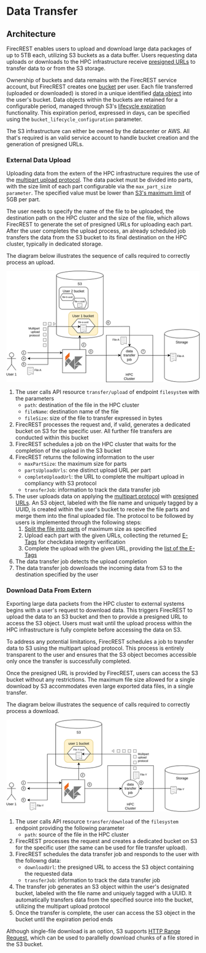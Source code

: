 # Data Transfer

## Architecture
FirecREST enables users to upload and download large data packages of up to 5TB each, utilizing S3 buckets as a data buffer. 
Users requesting data uploads or downloads to the HPC infrastructure receive [presigned URLs](https://docs.aws.amazon.com/AmazonS3/latest/userguide/ShareObjectPreSignedURL.html) to transfer data to or from the S3 storage.

Ownership of buckets and data remains with the FirecREST service account, but FirecREST creates one [bucket](https://docs.aws.amazon.com/AmazonS3/latest/userguide/Welcome.html#CoreConcepts) per user. Each file transferred (uploaded or downloaded) is stored in a unique identified [data object](https://docs.aws.amazon.com/AmazonS3/latest/userguide/UsingObjects.html) into the user's bucket. Data objects within the buckets are retained for a configurable period, managed through S3's [lifecycle expiration](https://docs.aws.amazon.com/AmazonS3/latest/userguide/lifecycle-expire-general-considerations.html) functionality. This expiration period, expressed in days, can be specified using the `bucket_lifecycle_configuration` parameter.

The S3 infrastructure can either be owned by the datacenter or AWS. All that's required is an valid service account to handle bucket creation and the generation of presigned URLs.

### External Data Upload

Uploading data from the extern of the HPC infrastructure requires the use of the [multipart upload protocol](https://docs.aws.amazon.com/AmazonS3/latest/userguide/mpuoverview.html). The data packet must be divided into parts, with the size limit of each part configurable via the `max_part_size parameter`. The specified value must be lower than [S3's maximum limit](https://docs.aws.amazon.com/AmazonS3/latest/userguide/qfacts.html) of 5GB per part.

The user needs to specify the name of the file to be uploaded, the destination path on the HPC cluster and the size of the file, which allows FirecREST to generate the set of presigned URLs for uploading each part. After the user completes the upload process, an already scheduled job transfers the data from the S3 bucket to its final destination on the HPC cluster, typically in dedicated storage.

The diagram below illustrates the sequence of calls required to correctly process an upload.

![external storage upload](../../../assets/img/external_storage_upload.svg)

1. The user calls API resource `transfer/upload` of endpoint `filesystem` with the parameters
    - `path`: destination of the file in the HPC cluster
    - `fileName`: destination name of the file
    - `fileSize`: size of the file to transfer expressed in bytes
2. FirecREST processes the request and, if valid, generates a dedicated bucket on S3 for the specific user. All further file transfers are conducted within this bucket
3. FirecREST schedules a job on the HPC cluster that waits for the completion of the upload in the S3 bucket
4. FirecREST returns the following information to the user
    - `maxPartSize`: the maximum size for parts
    - `partsUploadUrls`: one distinct upload URL per part
    - `completeUploadUrl`: the URL to complete the multipart upload in compliancy with S3 protocol
    - `transferJob`: information to track the data transfer job
5. The user uploads data on applying the [multipart protocol](https://docs.aws.amazon.com/AmazonS3/latest/userguide/mpuoverview.html) with [presigned URLs](https://docs.aws.amazon.com/AmazonS3/latest/userguide/ShareObjectPreSignedURL.html). An S3 object, labeled with the file name and uniquely tagged by a UUID, is created within the user's bucket to receive the file parts and merge them into the final uploaded file. The protocol to be followed by users is implemented through the following steps:
    1. [Split the file into parts](https://docs.aws.amazon.com/AmazonS3/latest/userguide/tutorial-s3-mpu-additional-checksums.html#split-large-file-step2) of maximum size as specified
    2. Upload each part with the given URLs, collecting the returned [E-Tags](https://docs.aws.amazon.com/AmazonS3/latest/userguide/tutorial-s3-mpu-additional-checksums.html) for checkdata integrity verification
    3. Complete the upload with the given URL, providing the [list of the E-Tags](https://docs.aws.amazon.com/AmazonS3/latest/userguide/tutorial-s3-mpu-additional-checksums.html#complete-multipart-upload-step6)
6. The data transfer job detects the upload completion
7. The data transfer job downloads the incoming data from S3 to the destination specified by the user


### Download Data From Extern

Exporting large data packets from the HPC cluster to external systems begins with a user's request to download data. This triggers FirecREST to upload the data to an S3 bucket and then to provide a presigned URL to access the S3 object. Users must wait until the upload process within the HPC infrastructure is fully complete before accessing the data on S3.

To address any potential limitations, FirecREST schedules a job to transfer data to S3 using the multipart upload protocol. This process is entirely transparent to the user and ensures that the S3 object becomes accessible only once the transfer is successfully completed.

Once the presigned URL is provided by FirecREST, users can access the S3 bucket without any restrictions. The maximum file size allowed for a single download by S3 accommodates even large exported data files, in a single transfer.

The diagram below illustrates the sequence of calls required to correctly process a download.

![external storage upload](../../../assets/img/external_storage_download.svg)

1. The user calls API resource `transfer/download` of the `filesystem` endpoint providing the following parameter
    - `path`: source of the file in the HPC cluster
2. FirecREST processes the request and creates a dedicated bucket on S3 for the specific user (the same can be used for file transfer upload).
3. FirecREST schedules the data transfer job and responds to the user with the followng data:
    - `downloadUrl`: the presigned URL to access the S3 object containing the requested data
    - `transferJob`: information to track the data transfer job
4. The transfer job generates an S3 object within the user's designated bucket, labeled with the file name and uniquely tagged with a UUID. It automatically transfers data from the specified source into the bucket, utilizing the multipart upload protocol
5. Once the transfer is complete, the user can access the S3 object in the bucket until the expiration period ends

Although single-file download is an option, S3 supports [HTTP Range Request](https://www.rfc-editor.org/rfc/rfc9110.html#name-range-requests), which can be used to parallelly download chunks of a file stored in the S3 bucket.


